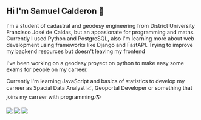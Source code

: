 ## Hi I'm Samuel Calderon 👋

<div>
  <p> I'm a student of cadastral and geodesy engineering from District University Francisco José de Caldas, but an appasionate for programming and maths. Currently I used Python and PostgreSQL, also I'm learning more about web development using frameworks like Django and FastAPI. Trying to improve my backend resources but doesn't leaving my frontend </p>
  <p> I've been working on a geodesy proyect on python to make easy some exams for people on my carreer.</p>
  <p>Currently I'm learning JavaScript and basics of statistics to develop my carreer as Spacial Data Analyst 📈, Geoportal Developer or something that joins my carreer with programming.🌎</p>
</div>
<div>
  <img src="https://img.shields.io/badge/Python-14354C?style=for-the-badge&logo=python&logoColor=white">
  <img src="https://img.shields.io/badge/PostgreSQL-316192?style=for-the-badge&logo=postgresql&logoColor=white">
  <img src='https://img.shields.io/badge/HTML-239120?style=for-the-badge&logo=html5&logoColor=white'>
</div>
<!--
**xdSAMUbx/xdSAMUbx** is a ✨ _special_ ✨ repository because its `README.md` (this file) appears on your GitHub profile.

Here are some ideas to get you started:

- 🔭 I’m currently working on ...
- 🌱 I’m currently learning ...
- 👯 I’m looking to collaborate on ...
- 🤔 I’m looking for help with ...
- 💬 Ask me about ...
- 📫 How to reach me: ...
- 😄 Pronouns: ...
- ⚡ Fun fact: ...
-->
